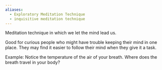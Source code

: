 ```yaml
---
aliases:
  - Exploratory Meditation Technique
  - inquisitive meditation technique
---
```

Meditation technique in which we let the mind lead us.

Good for curious people who might have trouble keeping their mind in one place. They may find it easier to follow their mind when they give it a task.

Example: Notice the temperature of the air of your breath. Where does the breath travel in your body?
